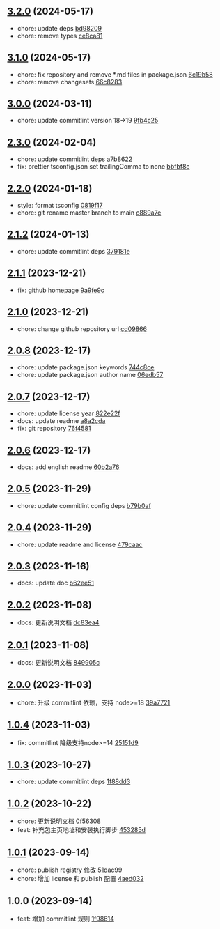 ## [3.2.0](https://github.com/tomjs/config/compare/%40tomjs%2Fcommitlint%403.1.0...%40tomjs%2Fcommitlint%403.2.0) (2024-05-17)

- chore: update deps [bd98209](https://github.com/tomjs/config/commit/bd98209)
- chore: remove types [ce8ca81](https://github.com/tomjs/config/commit/ce8ca81)

## [3.1.0](https://github.com/tomjs/config/compare/%40tomjs%2Fcommitlint%403.0.0...%40tomjs%2Fcommitlint%403.1.0) (2024-05-17)

- chore: fix repository and remove \*.md files in package.json [6c19b58](https://github.com/tomjs/config/commit/6c19b58)
- chore: remove changesets [66c8283](https://github.com/tomjs/config/commit/66c8283)

## [3.0.0](https://github.com/tomjs/config/compare/%40tomjs%2Fcommitlint%402.3.0...%40tomjs%2Fcommitlint%403.0.0) (2024-03-11)

- chore: update commitlint version 18->19 [9fb4c25](https://github.com/tomjs/config/commit/9fb4c25)

## [2.3.0](https://github.com/tomjs/config/compare/%40tomjs%2Fcommitlint%402.2.0...%40tomjs%2Fcommitlint%402.3.0) (2024-02-04)

- chore: update commitlint deps [a7b8622](https://github.com/tomjs/config/commit/a7b8622)
- fix: prettier tsconfig.json set trailingComma to none [bbfbf8c](https://github.com/tomjs/config/commit/bbfbf8c)

## [2.2.0](https://github.com/tomjs/config/compare/%40tomjs%2Fcommitlint%402.1.2...%40tomjs%2Fcommitlint%402.2.0) (2024-01-18)

- style: format tsconfig [0819f17](https://github.com/tomjs/config/commit/0819f17)
- chore: git rename master branch to main [c889a7e](https://github.com/tomjs/config/commit/c889a7e)

## [2.1.2](https://github.com/tomjs/config/compare/%40tomjs%2Fcommitlint%402.1.1...%40tomjs%2Fcommitlint%402.1.2) (2024-01-13)

- chore: update commitlint deps [379181e](https://github.com/tomjs/config/commit/379181e)

## [2.1.1](https://github.com/tomjs/config/compare/%40tomjs%2Fcommitlint%402.1.0...%40tomjs%2Fcommitlint%402.1.1) (2023-12-21)

- fix: github homepage [9a9fe9c](https://github.com/tomjs/config/commit/9a9fe9c)

## [2.1.0](https://github.com/tomjs/config/compare/%40tomjs%2Fcommitlint%402.0.8...%40tomjs%2Fcommitlint%402.1.0) (2023-12-21)

- chore: change github repository url [cd09866](https://github.com/tomjs/config/commit/cd09866)

## [2.0.8](https://github.com/tomjs/config/compare/%40tomjs%2Fcommitlint%402.0.7...%40tomjs%2Fcommitlint%402.0.8) (2023-12-17)

- chore: update package.json keywords [744c8ce](https://github.com/tomjs/config/commit/744c8ce)
- chore: update package.json author name [06edb57](https://github.com/tomjs/config/commit/06edb57)

## [2.0.7](https://github.com/tomjs/config/compare/%40tomjs%2Fcommitlint%402.0.6...%40tomjs%2Fcommitlint%402.0.7) (2023-12-17)

- chore: update license year [822e22f](https://github.com/tomjs/config/commit/822e22f)
- docs: update readme [a8a2cda](https://github.com/tomjs/config/commit/a8a2cda)
- fix: git repository [76f4581](https://github.com/tomjs/config/commit/76f4581)

## [2.0.6](https://github.com/tomjs/config/compare/%40tomjs%2Fcommitlint%402.0.5...%40tomjs%2Fcommitlint%402.0.6) (2023-12-17)

- docs: add english readme [60b2a76](https://github.com/tomjs/config/commit/60b2a76)

## [2.0.5](https://github.com/tomjs/config/compare/%40tomjs%2Fcommitlint%402.0.4...%40tomjs%2Fcommitlint%402.0.5) (2023-11-29)

- chore: update commitlint config deps [b79b0af](https://github.com/tomjs/config/commit/b79b0af)

## [2.0.4](https://github.com/tomjs/config/compare/%40tomjs%2Fcommitlint%402.0.3...%40tomjs%2Fcommitlint%402.0.4) (2023-11-29)

- chore: update readme and license [479caac](https://github.com/tomjs/config/commit/479caac)

## [2.0.3](https://github.com/tomjs/config/compare/%40tomjs%2Fcommitlint%402.0.2...%40tomjs%2Fcommitlint%402.0.3) (2023-11-16)

- docs: update doc [b62ee51](https://github.com/tomjs/config/commit/b62ee51)

## [2.0.2](https://github.com/tomjs/config/compare/%40tomjs%2Fcommitlint%402.0.1...%40tomjs%2Fcommitlint%402.0.2) (2023-11-08)

- docs: 更新说明文档 [dc83ea4](https://github.com/tomjs/config/commit/dc83ea4)

## [2.0.1](https://github.com/tomjs/config/compare/%40tomjs%2Fcommitlint%402.0.0...%40tomjs%2Fcommitlint%402.0.1) (2023-11-08)

- docs: 更新说明文档 [849905c](https://github.com/tomjs/config/commit/849905c)

## [2.0.0](https://github.com/tomjs/config/compare/%40tomjs%2Fcommitlint%401.0.4...%40tomjs%2Fcommitlint%402.0.0) (2023-11-03)

- chore: 升级 commitlint 依赖，支持 node>=18 [39a7721](https://github.com/tomjs/config/commit/39a7721)

## [1.0.4](https://github.com/tomjs/config/compare/%40tomjs%2Fcommitlint%401.0.3...%40tomjs%2Fcommitlint%401.0.4) (2023-11-03)

- fix: commitlint 降级支持node>=14 [25151d9](https://github.com/tomjs/config/commit/25151d9)

## [1.0.3](https://github.com/tomjs/config/compare/%40tomjs%2Fcommitlint%401.0.2...%40tomjs%2Fcommitlint%401.0.3) (2023-10-27)

- chore: update commitlint deps [1f88dd3](https://github.com/tomjs/config/commit/1f88dd3)

## [1.0.2](https://github.com/tomjs/config/compare/%40tomjs%2Fcommitlint%401.0.1...%40tomjs%2Fcommitlint%401.0.2) (2023-10-22)

- chore: 更新说明文档 [0f56308](https://github.com/tomjs/config/commit/0f56308)
- feat: 补充包主页地址和安装执行脚步 [453285d](https://github.com/tomjs/config/commit/453285d)

## [1.0.1](https://github.com/tomjs/config/compare/%40tomjs%2Fcommitlint%401.0.0...%40tomjs%2Fcommitlint%401.0.1) (2023-09-14)

- chore: publish registry 修改 [51dac99](https://github.com/tomjs/config/commit/51dac99)
- chore: 增加 license 和 publish 配置 [4aed032](https://github.com/tomjs/config/commit/4aed032)

## 1.0.0 (2023-09-14)

- feat: 增加 commitlint 规则 [1f98614](https://github.com/tomjs/config/commit/1f98614)
